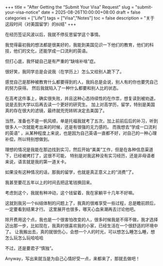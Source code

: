 +++
title = "After Getting the “Submit Your Visa” Request"
slug = "submit-your-visa-notice"
date = 2025-08-26T10:00:00+08:00
draft = false
categories = ["Life"]
tags = ["Visa","Notes"]
toc = false
description = "关于这段时间（对美国留学）的纠结"
+++

在经历签证风波以后，我就不停反思留学这个事情。

我觉得最初我的想法都是很美好的，我能到美国见识一下他们的教育，他们的科技，他们的文化，还能学成一口流利的英语。

但打心底，我怀疑自己是有严重的“缺啥补啥”症。

很好笑，我同学总是会说我（在学历上）怎么又给别人跪下了。

感觉自己是那种被教育什么都要得到的人，我妈总是会说，别人有的你也要凭自己的努力获得。
然后我就陷入了一种什么都要和别人比的状态。

在高考这件事上，确实很失败，并且这种心态持续性的在作祟，想复读到被劝退，说是去到大学以后再去读一个更好的研究生。
加上对高学历，留学，特别是美国真的存在很大的滤镜，最终就兜兜转转决定去美国了。

当然，准备也不是一帆风顺，单是托福我就考了五次，加上前前后后的补习，听到很多人一次就能考出来的时候，还是有很强的无力感的。
而我想去“学成一口流利的英语” ，从某种程度上来说，也是因为自己英语一直都不好，对自己的一种心理补偿，所以特别想做到。

理想的情况是我能在那边找到实习，然后开始“美美”工作，但是在各种信息渠道下，已经被拷打了，这很不可能，
特别是对我这种没有实习经历，还是非母语者来说，语言就是我的第一道关卡。

如果没有这种情况的话，那我的留学，也就是真正意义上的“消费”了。

我甚至要花五年以上的时间去把这笔钱换回来。

考虑到这个，我就有种冲动，这个钱留着，我在家躺平十几年不好嘛。

这就到我另一个纠结体制的问题上了，我真的很难享受一些过程，总是瞻前顾后，一定要看到结果才行。
这里展开也很多，哪天心血来潮再去讨论他吧。

除开费用这个点，我也是一个很害怕改变的人，很多时候我是不得不做，我才选择迈出那一步，比如现在，我真的很喜欢我的小家，已经生活在一个很舒适的环境中了。
让我搬出去，真的就很伤心，会想一个人的时光，可以想怎么睡怎么睡，想怎么玩怎么玩哈哈哈

不过，还是要君子“慎独”。

Anyway，写出来就当是为自己心情好受一点，来都来了，那就去做吧！






